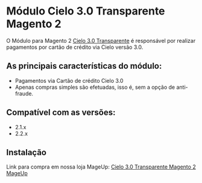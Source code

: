 # Módulo Cielo 3.0 Transparente Magento 2
O Módulo para Magento 2 [Cielo 3.0 Transparente](https://www.mageup.com/modulo-para-magento-cielo-3-0-transparente-magento-2.html) é responsável por realizar pagamentos por cartão de crédito via Cielo versão 3.0.

## As principais características do módulo:
* Pagamentos via Cartão de crédito Cielo 3.0
* Apenas compras simples são efetuadas, isso é, sem a opção de anti-fraude. 

## Compatível com as versões:
* 2.1.x
* 2.2.x 

## Instalação
Link para compra em nossa loja MageUp: [Cielo 3.0 Transparente Magento 2 MageUp](https://www.mageup.com/modulo-para-magento-cielo-3-0-transparente-magento-2.html)
